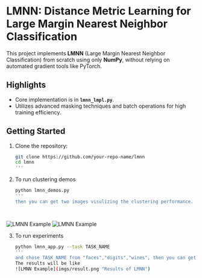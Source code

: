 # LMNN: Distance Metric Learning for Large Margin Nearest Neighbor Classification

This project implements **LMNN** (Large Margin Nearest Neighbor Classification) from scratch using only **NumPy**, without relying on automated gradient tools like PyTorch.

## Highlights
- Core implementation is in **`lmnn_lmpl.py`**.
- Utilizes advanced masking techniques and batch operations for high training efficiency.

## Getting Started

1. Clone the repository:
   ```bash
   git clone https://github.com/your-repo-name/lmnn
   cd lmnn
   '''
2. To run clustering demos
   ```bash
   python lmnn_demos.py
   '''
   then you can get two images visulizing the clustering performance.

  
  ![LMNN Example](imgs/demo_0.png "Visualization of LMNN")
  ![LMNN Example](imgs/demo_1.png "Visualization of LMNN")
   
3. To run experiments
   ```bash
   python lmnn_app.py --task TASK_NAME
   '''
   and chose TASK_NAME from "faces","digits","wines", then you can get corrresponding results as well as baselines' performance,
   The results will be like
   ![LMNN Example](imgs/result.png "Results of LMNN")

